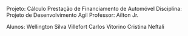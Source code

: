 Projeto: Cálculo Prestação de Financiamento de Automóvel
Disciplina: Projeto de Desenvolvimento Agil
Professor: Ailton Jr.

Alunos: Wellington Silva Villefort
	Carlos Vitorino
	Cristina Neftali

